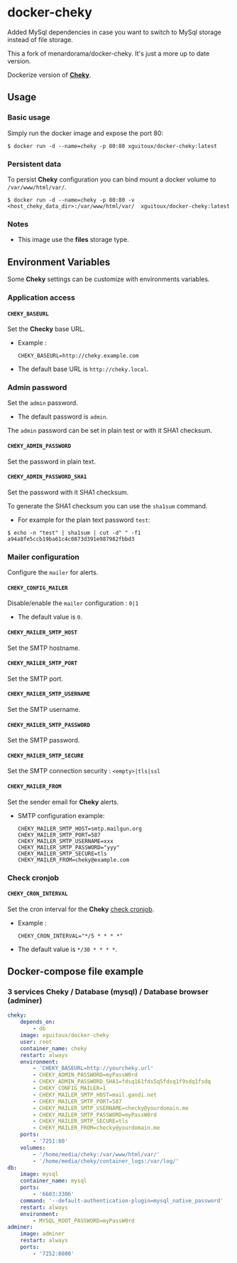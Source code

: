 # docker-cheky

Added MySql dependencies in case you want to switch to MySql storage instead of file storage.

This a fork of menardorama/docker-cheky. It's just a more up to date version.

Dockerize version of **[Cheky](https://github.com/Blount/Cheky)**.



## Usage

### Basic usage

Simply run the docker image and expose the port 80:

```
$ docker run -d --name=cheky -p 80:80 xguitoux/docker-cheky:latest
```

### Persistent data

To persist **Cheky** configuration you can bind mount a docker volume to ``/var/www/html/var/``.

```
$ docker run -d --name=cheky -p 80:80 -v <host_cheky_data_dir>:/var/www/html/var/  xguitoux/docker-cheky:latest
```


### Notes

* This image use the **files** storage type.



## Environment Variables

Some **Cheky** settings can be customize with  environments variables.

### Application access

#### ``CHEKY_BASEURL``

Set the **Checky** base URL.

* Example : 

    ```
    CHEKY_BASEURL=http://cheky.example.com
    ```

* The default base URL is ``http://cheky.local``.


### Admin password

Set the ``admin`` password. 

* The default password is ``admin``.

The ``admin`` password can be set in plain test or with it SHA1 checksum.

#### ``CHEKY_ADMIN_PASSWORD``

Set the password in plain text.

#### ``CHEKY_ADMIN_PASSWORD_SHA1``

Set the password with it SHA1 checksum. 

To generate the SHA1 checksum you can use the ``sha1sum`` command.

  * For example for the plain text password ``test``:

```
$ echo -n "test" | sha1sum | cut -d" " -f1
a94a8fe5ccb19ba61c4c0873d391e987982fbbd3
```


### Mailer configuration

Configure the ``mailer`` for alerts.

#### ``CHEKY_CONFIG_MAILER``

Disable/enable the ``mailer`` configuration : ``0|1``

* The default value is ``0``.

#### ``CHEKY_MAILER_SMTP_HOST``

Set the SMTP hostname.

#### ``CHEKY_MAILER_SMTP_PORT``

Set the SMTP port.

#### ``CHEKY_MAILER_SMTP_USERNAME``

Set the SMTP username.

#### ``CHEKY_MAILER_SMTP_PASSWORD``

Set the SMTP password.

#### ``CHEKY_MAILER_SMTP_SECURE``

Set the SMTP connection security : ``<empty>|tls|ssl``

#### ``CHEKY_MAILER_FROM``

Set the sender email for **Cheky** alerts.

* SMTP configuration example:

	```
    CHEKY_MAILER_SMTP_HOST=smtp.mailgun.org
	CHEKY_MAILER_SMTP_PORT=587
	CHEKY_MAILER_SMTP_USERNAME=xxx
	CHEKY_MAILER_SMTP_PASSWORD="yyy"
	CHEKY_MAILER_SMTP_SECURE=tls
	CHEKY_MAILER_FROM=cheky@example.com
    ```


### Check cronjob

#### ``CHEKY_CRON_INTERVAL``

Set the cron interval for the **Cheky** [check cronjob](https://www.cheky.net/documentation/configuration-alerte-leboncoin-mail-sms).

* Example : 

    ```
    CHEKY_CRON_INTERVAL="*/5 * * * *"
    ```

* The default value is ``*/30 * * * *``.

## Docker-compose file example

### 3 services Cheky / Database (mysql) / Database browser (adminer)

```yaml
cheky:
    depends_on:
        - db
    image: xguitoux/docker-cheky
    user: root
    container_name: cheky
    restart: always
    environment:
        - 'CHEKY_BASEURL=http://yourcheky.url'
        - CHEKY_ADMIN_PASSWORD=myPassW0rd
        - CHEKY_ADMIN_PASSWORD_SHA1=fdsq161fds5q5fdsq1f9sdq1fsdq
        - CHEKY_CONFIG_MAILER=1
        - CHEKY_MAILER_SMTP_HOST=mail.gandi.net
        - CHEKY_MAILER_SMTP_PORT=587
        - CHEKY_MAILER_SMTP_USERNAME=checky@yourdomain.me
        - CHEKY_MAILER_SMTP_PASSWORD=myPassW0rd
        - CHEKY_MAILER_SMTP_SECURE=tls
        - CHEKY_MAILER_FROM=checky@yourdomain.me
    ports:
        - '7251:80'
    volumes:
        - '/home/media/cheky:/var/www/html/var/'
        - '/home/media/cheky/container_logs:/var/log/'
db:
    image: mysql
    container_name: mysql
    ports:
        - '6603:3306'
    command: '--default-authentication-plugin=mysql_native_password'
    restart: always
    environment:
        - MYSQL_ROOT_PASSWORD=myPassW0rd
adminer:
    image: adminer
    restart: always
    ports:
        - '7252:8080'
```
